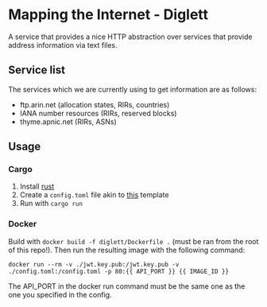 # Mapping the Internet - Diglett
A service that provides a nice HTTP abstraction over services that provide address information via text files.

## Service list
The services which we are currently using to get information are as follows:
- ftp.arin.net (allocation states, RIRs, countries)
- IANA number resources (RIRs, reserved blocks)
- thyme.apnic.net (RIRs, ASNs)

## Usage
### Cargo
1. Install [rust](https://www.rust-lang.org/learn/get-started)
2. Create a `config.toml` file akin to [this](./config/config.toml) template
3. Run with `cargo run`

### Docker
Build with `docker build -f diglett/Dockerfile .` (must be ran from the root of this repo!). Then run the resulting image with the following command:
```
docker run --rm -v ./jwt.key.pub:/jwt.key.pub -v ./config.toml:/config.toml -p 80:{{ API_PORT }} {{ IMAGE_ID }}
```

The API_PORT in the docker run command must be the same one as the one you specified in the config.
